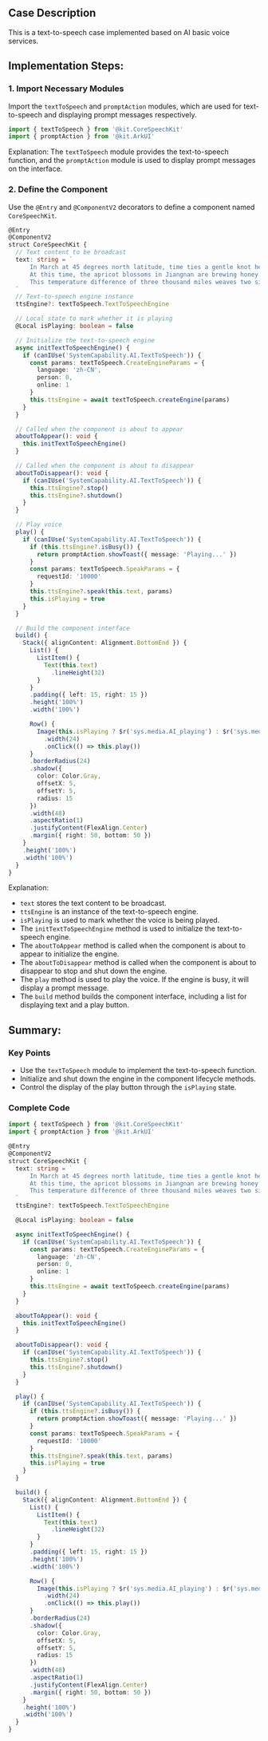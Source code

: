 ## Case Description
This is a text-to-speech case implemented based on AI basic voice services.

## Implementation Steps:
### 1. Import Necessary Modules
Import the `textToSpeech` and `promptAction` modules, which are used for text-to-speech and displaying prompt messages respectively.
```typescript
import { textToSpeech } from '@kit.CoreSpeechKit'
import { promptAction } from '@kit.ArkUI'
```
Explanation: The `textToSpeech` module provides the text-to-speech function, and the `promptAction` module is used to display prompt messages on the interface.

### 2. Define the Component
Use the `@Entry` and `@ComponentV2` decorators to define a component named `CoreSpeechKit`.
```typescript
@Entry
@ComponentV2
struct CoreSpeechKit {
  // Text content to be broadcast
  text: string = `
      In March at 45 degrees north latitude, time ties a gentle knot here. The morning mist by the Songhua River wraps fine snow, carving each branch into transparent glass. Ice crystals stack on the branches to form magnolias with a thousand petals. What rustles down when the wind passes through the branches is not snowflakes, but clearly the fragments of stars falling into the world.
      At this time, the apricot blossoms in Jiangnan are brewing honey against the warm wind. The pink clouds of flower shadows spread over the white walls and black tiles, and even the air is permeated with a slightly intoxicating sweetness. The colorist of the seasons quietly divides the palette in half - the north is still persistently continuing the end of winter, using icicles as a pen to outline frost flowers on the window panes; the south is already eager to open the first page of spring, letting the swallows fly over the ink - painted alleys with the willow color.
      This temperature difference of three thousand miles weaves two silk brocades at both ends of the twilight line: the north is a plain brocade embroidered with silver threads, wrapped with unspoken whispers in the cold; the south is a soft silk dyed by silk - reeling women, rippling with the newborn whispers in the warmth. When the rime in Harbin melts the first drop of brilliance in the morning sun, the magnolias in Hangzhou just shake off the third piece of moonlight on their shoulders. It turns out that spring is stepping on the latitude and longitude lines, composing the most moving polyphony between the harshness and the warmth in the world.
  `
  // Text-to-speech engine instance
  ttsEngine?: textToSpeech.TextToSpeechEngine

  // Local state to mark whether it is playing
  @Local isPlaying: boolean = false

  // Initialize the text-to-speech engine
  async initTextToSpeechEngine() {
    if (canIUse('SystemCapability.AI.TextToSpeech')) {
      const params: textToSpeech.CreateEngineParams = {
        language: 'zh-CN',
        person: 0,
        online: 1
      }
      this.ttsEngine = await textToSpeech.createEngine(params)
    }
  }

  // Called when the component is about to appear
  aboutToAppear(): void {
    this.initTextToSpeechEngine()
  }

  // Called when the component is about to disappear
  aboutToDisappear(): void {
    if (canIUse('SystemCapability.AI.TextToSpeech')) {
      this.ttsEngine?.stop()
      this.ttsEngine?.shutdown()
    }
  }

  // Play voice
  play() {
    if (canIUse('SystemCapability.AI.TextToSpeech')) {
      if (this.ttsEngine?.isBusy()) {
        return promptAction.showToast({ message: 'Playing...' })
      }
      const params: textToSpeech.SpeakParams = {
        requestId: '10000'
      }
      this.ttsEngine?.speak(this.text, params)
      this.isPlaying = true
    }
  }

  // Build the component interface
  build() {
    Stack({ alignContent: Alignment.BottomEnd }) {
      List() {
        ListItem() {
          Text(this.text)
            .lineHeight(32)
        }
      }
      .padding({ left: 15, right: 15 })
      .height('100%')
      .width('100%')

      Row() {
        Image(this.isPlaying ? $r('sys.media.AI_playing') : $r('sys.media.AI_play'))
          .width(24)
          .onClick(() => this.play())
      }
      .borderRadius(24)
      .shadow({
        color: Color.Gray,
        offsetX: 5,
        offsetY: 5,
        radius: 15
      })
      .width(48)
      .aspectRatio(1)
      .justifyContent(FlexAlign.Center)
      .margin({ right: 50, bottom: 50 })
    }
    .height('100%')
    .width('100%')
  }
}
```
Explanation:
- `text` stores the text content to be broadcast.
- `ttsEngine` is an instance of the text-to-speech engine.
- `isPlaying` is used to mark whether the voice is being played.
- The `initTextToSpeechEngine` method is used to initialize the text-to-speech engine.
- The `aboutToAppear` method is called when the component is about to appear to initialize the engine.
- The `aboutToDisappear` method is called when the component is about to disappear to stop and shut down the engine.
- The `play` method is used to play the voice. If the engine is busy, it will display a prompt message.
- The `build` method builds the component interface, including a list for displaying text and a play button.

## Summary:
### Key Points
- Use the `textToSpeech` module to implement the text-to-speech function.
- Initialize and shut down the engine in the component lifecycle methods.
- Control the display of the play button through the `isPlaying` state.

### Complete Code
```typescript
import { textToSpeech } from '@kit.CoreSpeechKit'
import { promptAction } from '@kit.ArkUI'

@Entry
@ComponentV2
struct CoreSpeechKit {
  text: string = `
      In March at 45 degrees north latitude, time ties a gentle knot here. The morning mist by the Songhua River wraps fine snow, carving each branch into transparent glass. Ice crystals stack on the branches to form magnolias with a thousand petals. What rustles down when the wind passes through the branches is not snowflakes, but clearly the fragments of stars falling into the world.
      At this time, the apricot blossoms in Jiangnan are brewing honey against the warm wind. The pink clouds of flower shadows spread over the white walls and black tiles, and even the air is permeated with a slightly intoxicating sweetness. The colorist of the seasons quietly divides the palette in half - the north is still persistently continuing the end of winter, using icicles as a pen to outline frost flowers on the window panes; the south is already eager to open the first page of spring, letting the swallows fly over the ink - painted alleys with the willow color.
      This temperature difference of three thousand miles weaves two silk brocades at both ends of the twilight line: the north is a plain brocade embroidered with silver threads, wrapped with unspoken whispers in the cold; the south is a soft silk dyed by silk - reeling women, rippling with the newborn whispers in the warmth. When the rime in Harbin melts the first drop of brilliance in the morning sun, the magnolias in Hangzhou just shake off the third piece of moonlight on their shoulders. It turns out that spring is stepping on the latitude and longitude lines, composing the most moving polyphony between the harshness and the warmth in the world.
  `
  ttsEngine?: textToSpeech.TextToSpeechEngine

  @Local isPlaying: boolean = false

  async initTextToSpeechEngine() {
    if (canIUse('SystemCapability.AI.TextToSpeech')) {
      const params: textToSpeech.CreateEngineParams = {
        language: 'zh-CN',
        person: 0,
        online: 1
      }
      this.ttsEngine = await textToSpeech.createEngine(params)
    }
  }

  aboutToAppear(): void {
    this.initTextToSpeechEngine()
  }

  aboutToDisappear(): void {
    if (canIUse('SystemCapability.AI.TextToSpeech')) {
      this.ttsEngine?.stop()
      this.ttsEngine?.shutdown()
    }
  }

  play() {
    if (canIUse('SystemCapability.AI.TextToSpeech')) {
      if (this.ttsEngine?.isBusy()) {
        return promptAction.showToast({ message: 'Playing...' })
      }
      const params: textToSpeech.SpeakParams = {
        requestId: '10000'
      }
      this.ttsEngine?.speak(this.text, params)
      this.isPlaying = true
    }
  }

  build() {
    Stack({ alignContent: Alignment.BottomEnd }) {
      List() {
        ListItem() {
          Text(this.text)
            .lineHeight(32)
        }
      }
      .padding({ left: 15, right: 15 })
      .height('100%')
      .width('100%')

      Row() {
        Image(this.isPlaying ? $r('sys.media.AI_playing') : $r('sys.media.AI_play'))
          .width(24)
          .onClick(() => this.play())
      }
      .borderRadius(24)
      .shadow({
        color: Color.Gray,
        offsetX: 5,
        offsetY: 5,
        radius: 15
      })
      .width(48)
      .aspectRatio(1)
      .justifyContent(FlexAlign.Center)
      .margin({ right: 50, bottom: 50 })
    }
    .height('100%')
    .width('100%')
  }
}
```